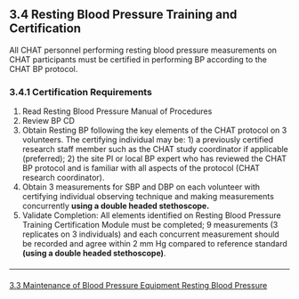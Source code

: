## 3.4 Resting Blood Pressure Training and Certification

All CHAT personnel performing resting blood pressure measurements on CHAT
participants must be certified in performing BP according to the CHAT BP protocol.

### 3.4.1 Certification Requirements

1. Read Resting Blood Pressure Manual of Procedures
2. Review BP CD
3. Obtain Resting BP following the key elements of the CHAT protocol on 3
volunteers. The certifying individual may be: 1) a previously certified
research staff member such as the CHAT study coordinator if applicable
(preferred); 2) the site PI or local BP expert who has reviewed the CHAT
BP protocol and is familiar with all aspects of the protocol (CHAT
research coordinator).
4. Obtain 3 measurements for SBP and DBP on each volunteer with
certifying individual observing technique and making measurements
concurrently **using a double headed stethoscope.**
5. Validate Completion: All elements identified on Resting Blood Pressure
Training Certification Module must be completed; 9 measurements (3
replicates on 3 individuals) and each concurrent measurement should be
recorded and agree within 2 mm Hg compared to reference standard
**(using a double headed stethoscope)**.


<hr class="soften" style="margin-top: 20px;margin-bottom: 20px;"/>

<div class="center">
<div class="btn-group">
  <a href=":pages_path:/manuals/resting-blood-pressure/3-03-maintenance-of-bp-equipment.md" class="btn btn-default">
    <span class="glyphicon glyphicon-chevron-left"></span>
    3.3 Maintenance of Blood Pressure Equipment
  </a>

  <a href=":pages_path:/manuals/resting-blood-pressure" class="btn btn-default">
    <span class="glyphicon glyphicon-chevron-up"></span>
    Resting Blood Pressure
  </a>
</div>
</div>